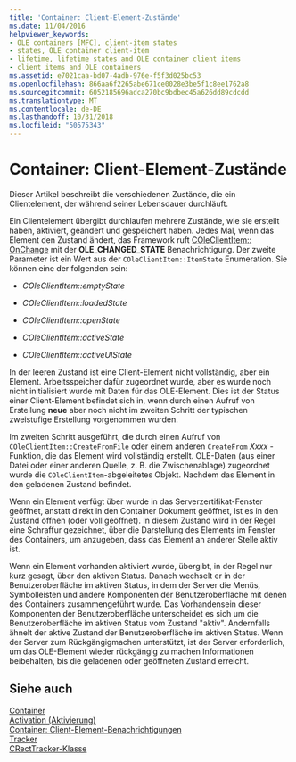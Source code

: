 ```yaml
---
title: 'Container: Client-Element-Zustände'
ms.date: 11/04/2016
helpviewer_keywords:
- OLE containers [MFC], client-item states
- states, OLE container client-item
- lifetime, lifetime states and OLE container client items
- client items and OLE containers
ms.assetid: e7021caa-bd07-4adb-976e-f5f3d025bc53
ms.openlocfilehash: 866aa6f2265abe671ce0028e3be5f1c8ee1762a8
ms.sourcegitcommit: 6052185696adca270bc9bdbec45a626dd89cdcdd
ms.translationtype: MT
ms.contentlocale: de-DE
ms.lasthandoff: 10/31/2018
ms.locfileid: "50575343"
---
```

# <a name="containers-client-item-states"></a>Container: Client-Element-Zustände

Dieser Artikel beschreibt die verschiedenen Zustände, die ein Clientelement, der während seiner Lebensdauer durchläuft.

Ein Clientelement übergibt durchlaufen mehrere Zustände, wie sie erstellt haben, aktiviert, geändert und gespeichert haben. Jedes Mal, wenn das Element den Zustand ändert, das Framework ruft [COleClientItem:: OnChange](../mfc/reference/coleclientitem-class.md#onchange) mit der **OLE_CHANGED_STATE** Benachrichtigung. Der zweite Parameter ist ein Wert aus der `COleClientItem::ItemState` Enumeration. Sie können eine der folgenden sein:

- *COleClientItem::emptyState*

- *COleClientItem::loadedState*

- *COleClientItem::openState*

- *COleClientItem::activeState*

- *COleClientItem::activeUIState*

In der leeren Zustand ist eine Client-Element nicht vollständig, aber ein Element. Arbeitsspeicher dafür zugeordnet wurde, aber es wurde noch nicht initialisiert wurde mit Daten für das OLE-Element. Dies ist der Status einer Client-Element befindet sich in, wenn durch einen Aufruf von Erstellung **neue** aber noch nicht im zweiten Schritt der typischen zweistufige Erstellung vorgenommen wurden.

Im zweiten Schritt ausgeführt, die durch einen Aufruf von `COleClientItem::CreateFromFile` oder einem anderen `CreateFrom` *Xxxx* -Funktion, die das Element wird vollständig erstellt. OLE-Daten (aus einer Datei oder einer anderen Quelle, z. B. die Zwischenablage) zugeordnet wurde die `COleClientItem`-abgeleitetes Objekt. Nachdem das Element in den geladenen Zustand befindet.

Wenn ein Element verfügt über wurde in das Serverzertifikat-Fenster geöffnet, anstatt direkt in den Container Dokument geöffnet, ist es in den Zustand öffnen (oder voll geöffnet). In diesem Zustand wird in der Regel eine Schraffur gezeichnet, über die Darstellung des Elements im Fenster des Containers, um anzugeben, dass das Element an anderer Stelle aktiv ist.

Wenn ein Element vorhanden aktiviert wurde, übergibt, in der Regel nur kurz gesagt, über den aktiven Status. Danach wechselt er in der Benutzeroberfläche im aktiven Status, in dem der Server die Menüs, Symbolleisten und andere Komponenten der Benutzeroberfläche mit denen des Containers zusammengeführt wurde. Das Vorhandensein dieser Komponenten der Benutzeroberfläche unterscheidet es sich um die Benutzeroberfläche im aktiven Status vom Zustand "aktiv". Andernfalls ähnelt der aktive Zustand der Benutzeroberfläche im aktiven Status. Wenn der Server zum Rückgängigmachen unterstützt, ist der Server erforderlich, um das OLE-Element wieder rückgängig zu machen Informationen beibehalten, bis die geladenen oder geöffneten Zustand erreicht.

## <a name="see-also"></a>Siehe auch

[Container](../mfc/containers.md)<br/>
[Activation (Aktivierung)](../mfc/activation-cpp.md)<br/>
[Container: Client-Element-Benachrichtigungen](../mfc/containers-client-item-notifications.md)<br/>
[Tracker](../mfc/trackers.md)<br/>
[CRectTracker-Klasse](../mfc/reference/crecttracker-class.md)

